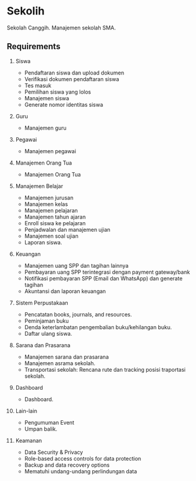 # Sekolih

Sekolah Canggih. Manajemen sekolah SMA.

## Requirements

1. Siswa
   - Pendaftaran siswa dan upload dokumen
   - Verifikasi dokumen pendaftaran siswa
   - Tes masuk
   - Pemilihan siswa yang lolos
   - Manajemen siswa
   - Generate nomor identitas siswa

1. Guru
   - Manajemen guru
  
1. Pegawai
   - Manajemen pegawai

1. Manajemen Orang Tua
   - Manajemen Orang Tua

1. Manajemen Belajar
   - Manajemen jurusan
   - Manajemen kelas
   - Manajemen pelajaran
   - Manajemen tahun ajaran
   - Enroll siswa ke pelajaran
   - Penjadwalan dan manajemen ujian
   - Manajemen soal ujian
   - Laporan siswa.

1. Keuangan
   - Manajemen uang SPP dan tagihan lainnya
   - Pembayaran uang SPP terintegrasi dengan payment gateway/bank
   - Notifikasi pembayaran SPP (Email dan WhatsApp) dan generate tagihan
   - Akuntansi dan laporan keuangan

1. Sistem Perpustakaan
   - Pencatatan books, journals, and resources.
   - Peminjaman buku
   - Denda keterlambatan pengembalian buku/kehilangan buku.
   - Daftar ulang siswa.

1. Sarana dan Prasarana
   - Manajemen sarana dan prasarana
   - Manajemen asrama sekolah.
   - Transportasi sekolah: Rencana rute dan tracking posisi traportasi sekolah.
 
1. Dashboard
   - Dashboard.
  
1. Lain-lain
   - Pengumuman Event
   - Umpan balik.

1. Keamanan
   - Data Security & Privacy
   - Role-based access controls for data protection
   - Backup and data recovery options
   - Mematuhi undang-undang perlindungan data
